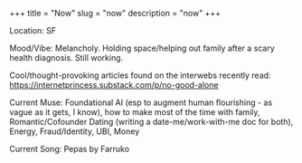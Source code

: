 +++
title = "Now"
slug = "now"
description = "now"
+++

Location: SF

Mood/Vibe: Melancholy. Holding space/helping out family after a scary health diagnosis. Still working. 

Cool/thought-provoking articles found on the interwebs recently read: https://internetprincess.substack.com/p/no-good-alone

Current Muse: Foundational AI (esp to augment human flourishing - as vague as it gets, I know), how to make most of the time with family, Romantic/Cofounder Dating (writing a date-me/work-with-me doc for both), Energy, Fraud/Identity, UBI, Money

Current Song: Pepas by Farruko

